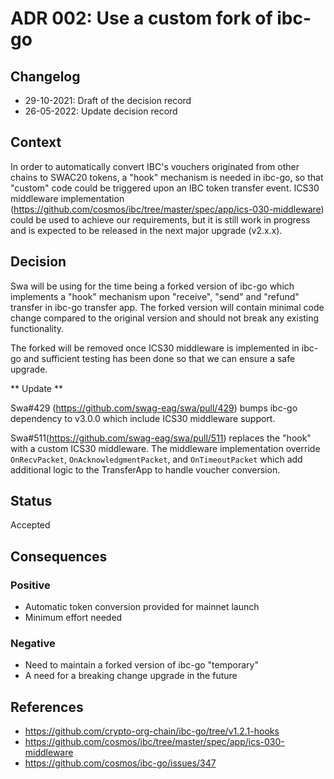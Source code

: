 # ADR 002: Use a custom fork of ibc-go

## Changelog
* 29-10-2021: Draft of the decision record
* 26-05-2022: Update decision record

## Context

In order to automatically convert IBC's vouchers originated from other chains to SWAC20 tokens, a "hook" mechanism is needed in ibc-go, so that "custom" code could be triggered upon an IBC token transfer event. ICS30 middleware implementation (https://github.com/cosmos/ibc/tree/master/spec/app/ics-030-middleware) could be used to achieve our requirements, but it is still work in progress and is expected to be released in the next major upgrade (v2.x.x). 

## Decision

Swa will be using for the time being a forked version of ibc-go which implements a "hook" mechanism upon "receive", "send" and "refund" transfer in ibc-go transfer app.
The forked version will contain minimal code change compared to the original version and should not break any existing functionality.

The forked will be removed once ICS30 middleware is implemented in ibc-go and sufficient testing has been done so that we can ensure a safe upgrade.

** Update **

Swa#429 (https://github.com/swag-eag/swa/pull/429) bumps ibc-go dependency to v3.0.0 which include ICS30 middleware support.

Swa#511(https://github.com/swag-eag/swa/pull/511) replaces the "hook" with a custom ICS30 middleware.
The middleware implementation override `OnRecvPacket`, `OnAcknowledgmentPacket`, and `OnTimeoutPacket` which add additional logic 
to the TransferApp to handle voucher conversion.


## Status

Accepted

## Consequences

### Positive
* Automatic token conversion provided for mainnet launch
* Minimum effort needed

### Negative
* Need to maintain a forked version of ibc-go "temporary"
* A need for a breaking change upgrade in the future

## References

* https://github.com/crypto-org-chain/ibc-go/tree/v1.2.1-hooks
* https://github.com/cosmos/ibc/tree/master/spec/app/ics-030-middleware
* https://github.com/cosmos/ibc-go/issues/347
  
